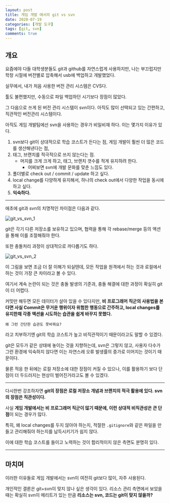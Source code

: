 ```yaml
---
layout: post
title: 게임 개발 에서의 git vs svn
date: 2020-07-19
categories: [개발 도구]
tags: [git, svn]
comments: true
---
```


## 개요

요즘에야 다들 대학생분들도 git과 github를 자연스럽게 사용하지만, 나는 부끄럽지만 학창 시절에 버전별로 압축해서 usb에 백업하고 개발했었다.

실무에서, 내가 처음 사용한 버전 관리 시스템은 CVS다.

툴도 불편했지만, 수동으로 파일 백업하던 시기보다 장점이 많았다.

그 다음으로 쓰게 된 버전 관리 시스템이 svn이다. 아직도 많이 선택되고 있는 간편하고, 직관적인 버전관리 시스템이다.

아직도 게임 개발팀에선 svn을 사용하는 경우가 비일비재 하다. 이는 몇가지 이유가 있다.

1. svn보다 git이 상대적으로 학습 코스트가 든다는 점, 게임 개발이 훨씬 더 많은 코드를 생산해낸다는 점,
2. 태그, 브랜치를 적극적으로 쓰지 않는다는 점.
    - 머지를 크게 크게 하고, 태그, 브랜치 갯수를 적게 유지하려 한다.
        - 어찌보면 svn에 개발 문화를 맞춘 느낌도 있다.
3. 폴더별로 check out / commit / update 하고 싶다.
4. local change를 다양하게 유지해서, 하나의 check out에서 다양한 작업을 동시에 하고 싶다.
5. **익숙하다.**

---

애초에 git과 svn의 치명적인 차이점은 다음과 같다.

![git_vs_svn_1](../..../../blog/img/2020/git_vs_svn_1.png)

git은 각기 다른 저장소를 보유하고 있으며, 협력을 통해 각 rebase/merge 등의 액션을 통해 이를 조절해줘야 한다.

또한 충돌처리 과정이 상대적으로 까다롭기도 하다.

![git_vs_svn_2](../..../../blog/img/2020/git_vs_svn_2.jpg)

이 그림을 보면 조금 더 잘 이해가 되실텐데, 모든 작업을 원격에서 하는 것과 로컬에서 하는 것이 가장 큰 차이라고 볼 수 있다.

여기서 계속 논란이 되는 것은 충돌 발생의 기준과, 충돌 해결에 대한 과정이 확실히 git이 더 어렵다.

커밋만 해두면 모든 데이터가 살아 있을 수 있다지만, **비 프로그래머 직군의 사용법을 본다면 사실 Commit은 무거운 행위이자 위험한 행동으로 간주하고, local changes를 유지한채 각종 액션을 시도하는 습관을 쉽게 바꾸지 못했다.**

    왜 그런 간단한 습관도 못바꿔요?

라고 치부하기엔 git의 학습 코스트가 높고 비직관적이기 때문이라고도 말할 수 있겠다.

git은 모두가 같은 상태에 놓이는 것을 지향하는데, svn은 그렇지 않고, 사용자 다수가 그런 환경에 익숙하지 않다면 이는 자연스레 오류 발생률의 증가로 이어지는 것이기 때문이다.

물론 적응 한 뒤에는 로컬 저장소에 대한 장점이 커질 수 있으나, 이를 활용하기 보다 단점이 더 두드러지는 현상이 벌어진거라고도 볼 수 있겠다.

---

다시한번 강조하자면 **git의 장점은 로컬 저장소 개념과 브랜치의 적극 활용에 있다. svn의 장점은 직관성이다.**

사실 **게임 개발에서는 비 프로그래머 직군이 많기 때문에, 이런 상대적 비직관성은 큰 단점**이 되는 경우가 많다.

특히, 왜 local changes를 두지 않아야 하는지, 적절한 `.gitignore`와 같은 파일을 만들고 관리해줘야 하는지를 납득시키기가 쉽지 않다.

이에 대한 학습 코스트를 들이고 노력하는 것이 합리적이지 않은 측면도 분명히 있다.

---

## 마치며

이러한 이유들로 게임 개발에서는 svn이 여전히 git보다 많이, 자주 사용된다.

개인적인 결론은 git+svn이 맞지 않나 싶은 생각이 있다. 리소스 관리 측면에서 보았을때는 확실히 svn이 메리트가 있는 만큼 **리소스는 svn, 코드는 git이 맞지 않을까?**